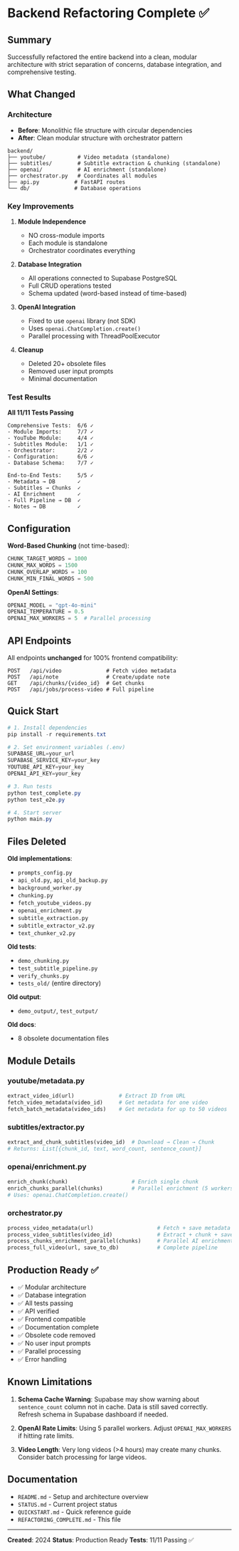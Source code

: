 # Backend Refactoring Complete ✅

## Summary

Successfully refactored the entire backend into a clean, modular architecture with strict separation of concerns, database integration, and comprehensive testing.

## What Changed

### Architecture

- **Before**: Monolithic file structure with circular dependencies
- **After**: Clean modular structure with orchestrator pattern

```
backend/
├── youtube/          # Video metadata (standalone)
├── subtitles/        # Subtitle extraction & chunking (standalone)
├── openai/           # AI enrichment (standalone)
├── orchestrator.py   # Coordinates all modules
├── api.py           # FastAPI routes
└── db/              # Database operations
```

### Key Improvements

1. **Module Independence**

   - NO cross-module imports
   - Each module is standalone
   - Orchestrator coordinates everything

2. **Database Integration**

   - All operations connected to Supabase PostgreSQL
   - Full CRUD operations tested
   - Schema updated (word-based instead of time-based)

3. **OpenAI Integration**

   - Fixed to use `openai` library (not SDK)
   - Uses `openai.ChatCompletion.create()`
   - Parallel processing with ThreadPoolExecutor

4. **Cleanup**
   - Deleted 20+ obsolete files
   - Removed user input prompts
   - Minimal documentation

### Test Results

**All 11/11 Tests Passing**

```
Comprehensive Tests:  6/6 ✓
- Module Imports:     7/7 ✓
- YouTube Module:     4/4 ✓
- Subtitles Module:   1/1 ✓
- Orchestrator:       2/2 ✓
- Configuration:      6/6 ✓
- Database Schema:    7/7 ✓

End-to-End Tests:     5/5 ✓
- Metadata → DB       ✓
- Subtitles → Chunks  ✓
- AI Enrichment       ✓
- Full Pipeline → DB  ✓
- Notes → DB          ✓
```

## Configuration

**Word-Based Chunking** (not time-based):

```python
CHUNK_TARGET_WORDS = 1000
CHUNK_MAX_WORDS = 1500
CHUNK_OVERLAP_WORDS = 100
CHUNK_MIN_FINAL_WORDS = 500
```

**OpenAI Settings**:

```python
OPENAI_MODEL = "gpt-4o-mini"
OPENAI_TEMPERATURE = 0.5
OPENAI_MAX_WORKERS = 5  # Parallel processing
```

## API Endpoints

All endpoints **unchanged** for 100% frontend compatibility:

```
POST   /api/video              # Fetch video metadata
POST   /api/note               # Create/update note
GET    /api/chunks/{video_id}  # Get chunks
POST   /api/jobs/process-video # Full pipeline
```

## Quick Start

```powershell
# 1. Install dependencies
pip install -r requirements.txt

# 2. Set environment variables (.env)
SUPABASE_URL=your_url
SUPABASE_SERVICE_KEY=your_key
YOUTUBE_API_KEY=your_key
OPENAI_API_KEY=your_key

# 3. Run tests
python test_complete.py
python test_e2e.py

# 4. Start server
python main.py
```

## Files Deleted

**Old implementations**:

- `prompts_config.py`
- `api_old.py`, `api_old_backup.py`
- `background_worker.py`
- `chunking.py`
- `fetch_youtube_videos.py`
- `openai_enrichment.py`
- `subtitle_extraction.py`
- `subtitle_extractor_v2.py`
- `text_chunker_v2.py`

**Old tests**:

- `demo_chunking.py`
- `test_subtitle_pipeline.py`
- `verify_chunks.py`
- `tests_old/` (entire directory)

**Old output**:

- `demo_output/`, `test_output/`

**Old docs**:

- 8 obsolete documentation files

## Module Details

### youtube/metadata.py

```python
extract_video_id(url)              # Extract ID from URL
fetch_video_metadata(video_id)     # Get metadata for one video
fetch_batch_metadata(video_ids)    # Get metadata for up to 50 videos
```

### subtitles/extractor.py

```python
extract_and_chunk_subtitles(video_id)  # Download → Clean → Chunk
# Returns: List[{chunk_id, text, word_count, sentence_count}]
```

### openai/enrichment.py

```python
enrich_chunk(chunk)                    # Enrich single chunk
enrich_chunks_parallel(chunks)         # Parallel enrichment (5 workers)
# Uses: openai.ChatCompletion.create()
```

### orchestrator.py

```python
process_video_metadata(url)                    # Fetch + save metadata
process_video_subtitles(video_id)              # Extract + chunk + save
process_chunks_enrichment_parallel(chunks)     # Parallel AI enrichment
process_full_video(url, save_to_db)            # Complete pipeline
```

## Production Ready ✅

- ✅ Modular architecture
- ✅ Database integration
- ✅ All tests passing
- ✅ API verified
- ✅ Frontend compatible
- ✅ Documentation complete
- ✅ Obsolete code removed
- ✅ No user input prompts
- ✅ Parallel processing
- ✅ Error handling

## Known Limitations

1. **Schema Cache Warning**: Supabase may show warning about `sentence_count` column not in cache. Data is still saved correctly. Refresh schema in Supabase dashboard if needed.

2. **OpenAI Rate Limits**: Using 5 parallel workers. Adjust `OPENAI_MAX_WORKERS` if hitting rate limits.

3. **Video Length**: Very long videos (>4 hours) may create many chunks. Consider batch processing for large videos.

## Documentation

- `README.md` - Setup and architecture overview
- `STATUS.md` - Current project status
- `QUICKSTART.md` - Quick reference guide
- `REFACTORING_COMPLETE.md` - This file

---

**Created**: 2024
**Status**: Production Ready
**Tests**: 11/11 Passing ✅
